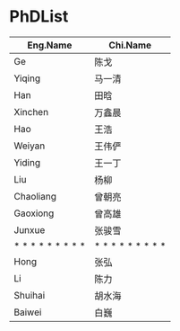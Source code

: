 # PhDList
|   Eng.Name    | Chi.Name | 
|---|---| 
| Ge  |  陈戈 | 
| Yiqing | 马一清 |
| Han  |  田晗 | 
| Xinchen  | 万鑫晨 |
| Hao | 王浩 | 
| Weiyan | 王伟俨 |
| Yiding  | 王一丁 |
| Liu  |  杨柳 | 
| Chaoliang  | 曾朝亮 |
| Gaoxiong  | 曾高雄 |
| Junxue  | 张骏雪 |
| * * * * * * * * *  | * * * * * * * * *  |
| Hong  |  张弘 | 
| Li | 陈力 | 
| Shuihai  | 胡水海 |
| Baiwei  | 白巍 |